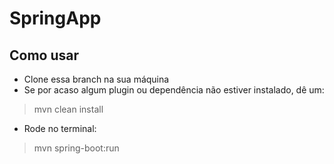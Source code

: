 # SpringApp

Como usar
-------------------------------
- Clone essa branch na sua máquina  
- Se por acaso algum plugin ou dependência não estiver instalado, dê um:  
> mvn clean install  
- Rode no terminal:  
> mvn spring-boot:run
